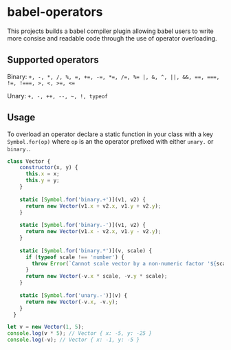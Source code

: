 # babel-operators

This projects builds a babel compiler plugin allowing babel users to write more consise and readable code through the use of operator overloading.

## Supported operators 

Binary:
`+, -, *, /, %, =, +=, -=, *=, /=, %= |, &, ^, ||, &&, ==, ===, !=, !===, >, <, >=, <=`

Unary:
`+, -, ++, --, ~, !, typeof`


## Usage

To overload an operator declare a static function in your class with a key `Symbol.for(op)`  where `op` is an the operator
prefixed with either `unary.` or `binary.`. 

```javascript
class Vector {
    constructor(x, y) {
      this.x = x;
      this.y = y;
    }
    
    static [Symbol.for('binary.+')](v1, v2) {
      return new Vector(v1.x + v2.x, v1.y + v2.y);
    }
    
    static [Symbol.for('binary.-')](v1, v2) {
      return new Vector(v1.x - v2.x, v1.y - v2.y);
    }
  
    static [Symbol.for('binary.*')](v, scale) {
      if (typeof scale !== 'number') {
        throw Error(`Cannot scale vector by a non-numeric factor '${scale}'`);
      }
      return new Vector(-v.x * scale, -v.y * scale);
    }
  
    static [Symbol.for('unary.-')](v) {
      return new Vector(-v.x, -v.y);
    }
  }

let v = new Vector(1, 5);
console.log(v * 5); // Vector { x: -5, y: -25 }
console.log(-v); // Vector { x: -1, y: -5 }
```
